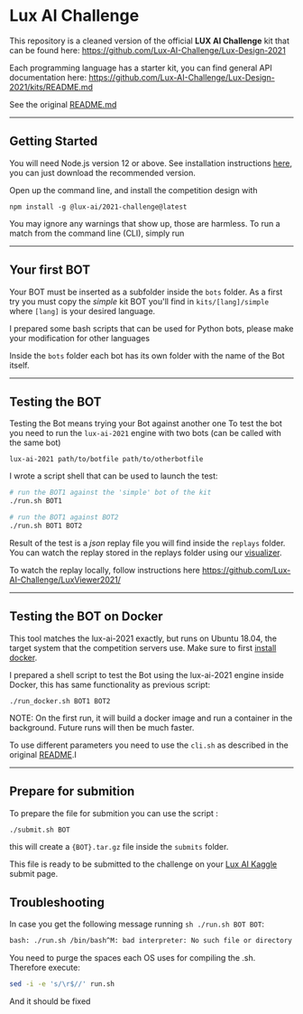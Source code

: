 # Lux AI Challenge

This repository is a cleaned version of the official **LUX AI Challenge** kit that can be found here: https://github.com/Lux-AI-Challenge/Lux-Design-2021

Each programming language has a starter kit, you can find general API documentation here: https://github.com/Lux-AI-Challenge/Lux-Design-2021/kits/README.md

See the original [README.md](Lux-AI-Challenge.md)

---
## Getting Started

You will need Node.js version 12 or above. See installation instructions [here](https://nodejs.org/en/download/), you can just download the recommended version.


Open up the command line, and install the competition design with

```
npm install -g @lux-ai/2021-challenge@latest
```

You may ignore any warnings that show up, those are harmless. To run a match from the command line (CLI), simply run

---
## Your first BOT

Your BOT must be inserted as a subfolder inside the `bots` folder.
As a first try you must copy the _simple_ kit BOT you'll find in `kits/[lang]/simple` where `[lang]` is your desired language.

I prepared some bash scripts that can be used for Python bots, please make your modification for other languages

Inside the `bots` folder each bot has its own folder with the name of the Bot itself.

---
## Testing the BOT

Testing the Bot means trying your Bot against another one
To test the bot you need to run the `lux-ai-2021` engine with two bots (can be called with the same bot)

```
lux-ai-2021 path/to/botfile path/to/otherbotfile
```

I wrote a script shell that can be used to launch the test:

```sh
# run the BOT1 against the 'simple' bot of the kit
./run.sh BOT1

# run the BOT1 against BOT2
./run.sh BOT1 BOT2
```
Result of the test is a _json_ replay file you will find inside the `replays` folder.
You can watch the replay stored in the replays folder using our [visualizer](https://2021vis.lux-ai.org/).

To watch the replay locally, follow instructions here https://github.com/Lux-AI-Challenge/LuxViewer2021/

---
## Testing the BOT on Docker

This tool matches the lux-ai-2021 exactly, but runs on Ubuntu 18.04, the target system that the competition servers use.
Make sure to first [install docker](https://docs.docker.com/get-docker/).

I prepared a shell script to test the Bot using the lux-ai-2021 engine inside Docker, this has same functionality as previous script:

```
./run_docker.sh BOT1 BOT2
```

NOTE: On the first run, it will build a docker image and run a container in the background. Future runs will then be much faster.

To use different parameters you need to use the `cli.sh` as described in the original [README](Lux-AI-Challenge.md).I

---
## Prepare for submition

To prepare the file for submition you can use the script :

```sh
./submit.sh BOT
```

this will create a `{BOT}.tar.gz` file inside the `submits` folder.

This file is ready to be submitted to the challenge on your [Lux AI Kaggle](https://www.kaggle.com/c/lux-ai-2021/submit) submit page.


## Troubleshooting

In case you get the following message running ```sh ./run.sh BOT BOT```:
```sh
bash: ./run.sh /bin/bash^M: bad interpreter: No such file or directory
```

You need to purge the spaces each OS uses for compiling the .sh. Therefore execute:
```sh
sed -i -e 's/\r$//' run.sh
```

And it should be fixed
